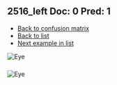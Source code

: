 ## 2516_left Doc: 0 Pred: 1
- [Back to confusion matrix](https://github.com/juliandewit/kaggle_retinopathy/blob/master/matrix.md)
- [Back to list](https://github.com/juliandewit/kaggle_retinopathy/blob/master/lists/01/list.md)
- [Next example in list](https://github.com/juliandewit/kaggle_retinopathy/blob/master/lists/01/25/25163_left.md)

![Eye](https://retinopaty.blob.core.windows.net/size1024/2516_left_0.jpeg)

### 

![Eye]()
